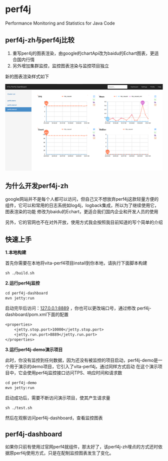 # perf4j

Performance Monitoring and Statistics for Java Code

## perf4j-zh与perf4j比较

1. 重写per4j的图表渲染，由google的chartApi改为baidu的Echart图表，更适合国内行情
1. 另外增加集群监控，监控图表渲染与监控项目独立

新的图表渲染样式如下

![Alt text](doc/dashboard.png)

## 为什么开发perf4j-zh

google网站并不是每个人都可以访问，但自己又不想放弃perf4j这款轻量方便的组件，它可以和常用的日志系统如log4j，logback集成，所以为了继续使用它，图表渲染的功能
修改为baidu的Echart，更适合我们国内企业和开发人员的使用

另外，它的官网也不在对外开放，使用方式我会按照我目前知道的写个简单的介绍


## 快速上手

**1.本地构建**

首先你需要在本地将vita-perf4项目install到你本地，请执行下面脚本构建

    sh ./build.sh
    
**2.运行perf4j监控**
    
    cd perf4j-dashboard
    mvn jetty:run
    
启动完毕后访问：[127.0.0.1:8889](http://127.0.0.1:8889) ，你也可以更改端口号，通过修改 perf4j-dashboard/pom.xml下面的配置
    
    <properties>
        <jetty.stop.port>10000</jetty.stop.port>
        <jetty.run.port>8889</jetty.run.port>
    </properties>
    

**3.运行perf4j-demo演示项目**

此时，你没有监控到任何数据，因为还没有被监控的项目启动，perf4j-demo是一个用于演示的demo项目，它引入了vita-perf4j，通过同样方式启动
在这个演示项目中，它会使用perf4j监控接口访问TPS、响应时间和请求数
 
    cd perf4j-demo
    mvn jetty:run
    
启动成功后，需要不断访问演示项目，使其产生请求量
    
    sh ./test.sh

然后在观察访问perf4j-dashboard，查看监控图表 
   
   
## perf4j-dashboard
   
如果你只前有使用过官网perf4就组件，那太好了，该perf4j-zh埋点的方式还时依据原perf4j使用方式，只是在配制监控图表发生了变化。
   

      
    
    
    
   
   
